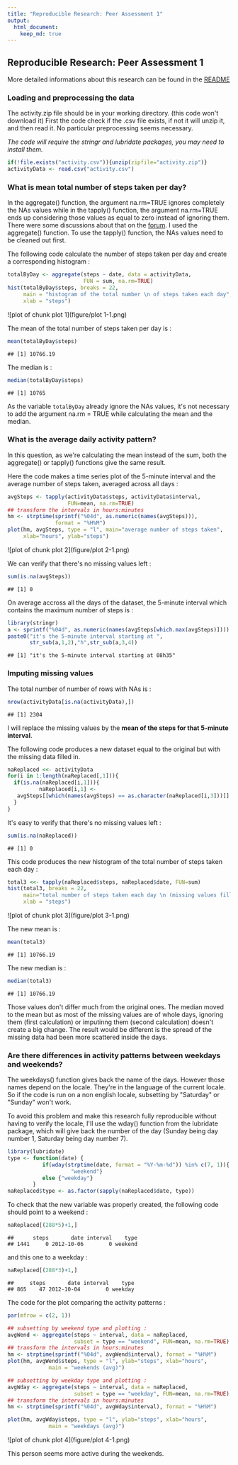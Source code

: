 ```yaml
---
title: "Reproducible Research: Peer Assessment 1"
output: 
  html_document:
    keep_md: true
---
```


## Reproducible Research: Peer Assessment 1

More detailed informations about this research can be found in the [README][1]

[1]: https://github.com/Gwenael617/RepData_PeerAssessment1/blob/master/README.md

### Loading and preprocessing the data

The activity.zip file should be in your working directory. 
(this code won't download it)
First the code check if the .csv file exists, if not it will unzip it, 
and then read it. No particular preprocessing seems necessary.

_The code will require the stringr and lubridate packages, you may need to install them._


```r
if(!file.exists("activity.csv")){unzip(zipfile="activity.zip")}
activityData <- read.csv("activity.csv")
```


### What is mean total number of steps taken per day?

In the aggregate() function, the argument na.rm=TRUE ignores completely 
the NAs values while in the tapply() function, the argument na.rm=TRUE 
ends up considering those values as equal to zero instead of ignoring them. 
There were some discussions about that on the [forum][2]. 
I used the aggregate() function. To use the tapply() function, 
the NAs values need to be cleaned out first.

[2]:https://class.coursera.org/repdata-012/forum/thread?thread_id=36#comment-50

The following code calculate the number of steps taken per day 
and create a corresponding histogram :


```r
totalByDay <- aggregate(steps ~ date, data = activityData, 
                        FUN = sum, na.rm=TRUE)
hist(totalByDay$steps, breaks = 22,
     main = "histogram of the total number \n of steps taken each day",
     xlab = "steps")
```

![plot of chunk plot 1](figure/plot 1-1.png) 

The mean of the total number of steps taken per day is :

```r
mean(totalByDay$steps)
```

```
## [1] 10766.19
```
The median is :

```r
median(totalByDay$steps)
```

```
## [1] 10765
```

As the variable `totalByDay` already ignore the NAs values, 
it's not necessary to add the argument na.rm = TRUE while calculating 
the mean and the median.


### What is the average daily activity pattern?

In this question, as  we're calculating the mean instead of the sum, 
both the aggregate() or tapply() functions give the same result.

Here the code makes a time series plot of the 5-minute interval and 
the average number of steps taken, averaged across all days :


```r
avgSteps <- tapply(activityData$steps, activityData$interval,
                   FUN=mean, na.rm=TRUE)
## transform the intervals in hours:minutes
hm <- strptime(sprintf("%04d", as.numeric(names(avgSteps))),
               format = "%H%M")
plot(hm, avgSteps, type = "l", main="average number of steps taken", 
     xlab="hours", ylab="steps")
```

![plot of chunk plot 2](figure/plot 2-1.png) 

We can verify that there's no missing values left :


```r
sum(is.na(avgSteps))
```

```
## [1] 0
```

On average accross all the days of the dataset, the 5-minute interval 
which contains the  maximum number of steps is :


```r
library(stringr)
a <- sprintf("%04d", as.numeric(names(avgSteps[which.max(avgSteps)])))
paste0("it's the 5-minute interval starting at ",
       str_sub(a,1,2),"h",str_sub(a,3,4))
```

```
## [1] "it's the 5-minute interval starting at 08h35"
```


### Imputing missing values

The total number of number of rows with NAs is :


```r
nrow(activityData[is.na(activityData),])
```

```
## [1] 2304
```

I will replace the missing values by the 
__mean of the steps for that 5-minute interval__.

The following code produces a new dataset equal to the original but 
with the missing data filled in.


```r
naReplaced <<- activityData
for(i in 1:length(naReplaced[,1])){
  if(is.na(naReplaced[i,1])){
          naReplaced[i,1] <- 
   avgSteps[[which(names(avgSteps) == as.character(naReplaced[i,3]))]]
  }
}
```

It's easy to verify that there's no missing values left :

```r
sum(is.na(naReplaced))
```

```
## [1] 0
```

This code produces the new histogram of the total number of steps taken each day : 


```r
total3 <<- tapply(naReplaced$steps, naReplaced$date, FUN=sum)
hist(total3, breaks = 22,
     main="total number of steps taken each day \n (missing values filled in)",
     xlab = "steps")
```

![plot of chunk plot 3](figure/plot 3-1.png) 

The new mean is :

```r
mean(total3)
```

```
## [1] 10766.19
```
The new median is :

```r
median(total3)
```

```
## [1] 10766.19
```

Those values don't differ much from the original ones. 
The median moved to the mean but as most of the missing values are of 
whole days, ignoring them (first  calculation) or imputinng them 
(second calculation) doesn't create a big change. 
The result would be different is the spread of the missing data had been 
more scattered inside the days.


### Are there differences in activity patterns between weekdays and weekends?

The weekdays() function gives back the name of the days. 
However those names depend on the locale. 
They're in the language of the current locale. 
So if the code is run on a non english locale, subsetting by "Saturday" 
or "Sunday" won't work.
        
To avoid this problem and make this research fully reproducible without 
having to verify the locale, I'll use the wday() function from the 
lubridate package, which will give back the number of the day 
(Sunday being day number 1, Saturday being day number 7).



```r
library(lubridate)
type <- function(date) {
           if(wday(strptime(date, format = "%Y-%m-%d")) %in% c(7, 1)){
                    "weekend"}
           else {"weekday"}
        }
naReplaced$type <- as.factor(sapply(naReplaced$date, type))
```

To check that the new variable was properly created, the following code should point to a weekend :

```r
naReplaced[(288*5)+1,]
```

```
##      steps       date interval    type
## 1441     0 2012-10-06        0 weekend
```

and this one to a weekday :

```r
naReplaced[(288*3)+1,]
```

```
##     steps       date interval    type
## 865    47 2012-10-04        0 weekday
```

The code for the plot comparing the activity patterns :


```r
par(mfrow = c(2, 1))

## subsetting by weekend type and plotting :
avgWend <- aggregate(steps ~ interval, data = naReplaced, 
                     subset = type == "weekend", FUN=mean, na.rm=TRUE)
## transform the intervals in hours:minutes
hm <- strptime(sprintf("%04d", avgWend$interval), format = "%H%M")
plot(hm, avgWend$steps, type = "l", ylab="steps", xlab="hours",
             main = "weekends (avg)")

## subsetting by weekday type and plotting :
avgWday <- aggregate(steps ~ interval, data = naReplaced,
                     subset = type == "weekday", FUN=mean, na.rm=TRUE)
## transform the intervals in hours:minutes
hm <- strptime(sprintf("%04d", avgWday$interval), format = "%H%M")

plot(hm, avgWday$steps, type = "l", ylab="steps", xlab="hours",
             main = "weekdays (avg)")
```

![plot of chunk plot 4](figure/plot 4-1.png) 

This person seems more active during the weekends.
